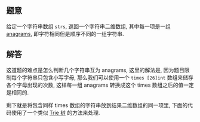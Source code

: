 ## 题意

给定一个字符串数组 `strs`, 返回一个字符串二维数组, 其中每一项是一组 [anagrams](https://en.wikipedia.org/wiki/Anagram), 即字符相同但是顺序不同的一组字符串.

## 解答

这道题的难点是怎么判断几个字符串互为 anagrams, 这里的解法是, 因为题目限制每个字符串只包含小写字母, 那么我们可以使用一个 `times [26]int` 数组来储存各个字母出现的次数, 这样每一组 anagrams 转换成这个 times 数组之后的值一定是相同的.

剩下就是将包含同样 times 数组的字符串放到结果二维数组的同一项里, 下面的代码使用了一个类似 [Trie 树](https://en.wikipedia.org/wiki/Trie) 的方法来处理.